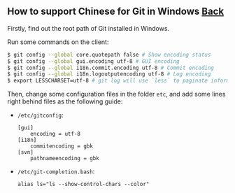 ## How to support Chinese for Git in Windows [Back](./qa.md)

Firstly, find out the root path of Git installed in Windows.

Run some commands on the client:

```bash
$ git config --global core.quotepath false # Show encoding status
$ git config --global gui.encoding utf-8 # GUI encoding
$ git config --global i18n.commit.encoding utf-8 # Commit encoding
$ git config --global i18n.logoutputencoding utf-8 # Log encoding
$ export LESSCHARSET=utf-8 # git log will use `less` to paginate information, which should be encoded in UTF-8
```

Then, change some configuration files in the folder `etc`, and add some lines right behind files as the following guide:

- `/etc/gitconfig`:

    ```
    [gui]
        encoding = utf-8
    [i18n]
        commitencoding = gbk
    [svn]
        pathnameencoding = gbk
    ```
- `/etc/git-completion.bash`:
    
    ```
    alias ls="ls --show-control-chars --color"
    ```
